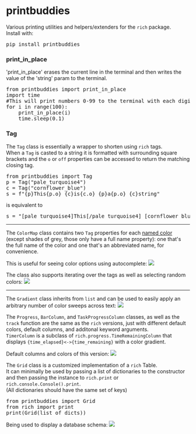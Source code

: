 # printbuddies

Various printing utilities and helpers/extenders for the `rich` package. <br>
Install with:
<pre>pip install printbuddies</pre>


### print_in_place

'print_in_place' erases the current line in the terminal and then writes the value of 
the 'string' param to the terminal.<br>
<pre>
from printbuddies import print_in_place
import time
#This will print numbers 0-99 to the terminal with each digit overwriting the last.
for i in range(100):
    print_in_place(i)
    time.sleep(0.1)
</pre>

### Tag

The `Tag` class is essentially a wrapper to shorten using `rich` tags.  
When a `Tag` is casted to a string it is formatted with surrounding square brackets 
and the `o` or `off` properties can be accessed to return the matching closing tag.  

<pre>
from printbuddies import Tag
p = Tag("pale_turquoise4")
c = Tag("cornflower_blue")
s = f"{p}This{p.o} {c}is{c.o} {p}a{p.o} {c}string"
</pre>

is equivalent to

<pre>
s = "[pale_turquoise4]This[/pale_turquoise4] [cornflower_blue]is[/cornflower_blue] [pale_turquoise4]a[/pale_turquoise4] [cornflower_blue]string"
</pre>

---
The `ColorMap` class contains two `Tag` properties for each 
[named color](https://rich.readthedocs.io/en/latest/appendix/colors.html) 
(except shades of grey, those only have a full name property):
one that's the full name of the color and one that's an abbreviated name, for convenience.  

This is useful for seeing color options using autocomplete:
![](imgs/autocomplete.png)

The class also supports iterating over the tags as well as selecting random colors:
![](imgs/iteration.png)

---
The `Gradient` class inherits from `list` and can be used to easily apply an arbitrary number of color sweeps across text:
![](imgs/gradient.png)

The `Progress`, `BarColumn`, and `TaskProgressColumn` classes, as well as the `track` function are the same as the `rich` versions, just with different default colors, default columns, and additonal keyword arguments.  
`TimerColumn` is a subclass of `rich.progress.TimeRemainingColumn` that displays `{time_elapsed}<->{time_remaining}` with a color gradient.  

Default columns and colors of this version:
![](imgs/progress.gif)

The `Grid` class is a customized implementation of a `rich` Table.  
It can minimally be used by passing a list of dictionaries to the constructor and then passing the instance
to `rich.print` or `rich.console.Console().print`.  
(All dictionaries should have the same set of keys)
<pre>
from printbuddies import Grid
from rich import print
print(Grid(list_of_dicts))
</pre>
Being used to display a database schema:
![](imgs/grid.png)